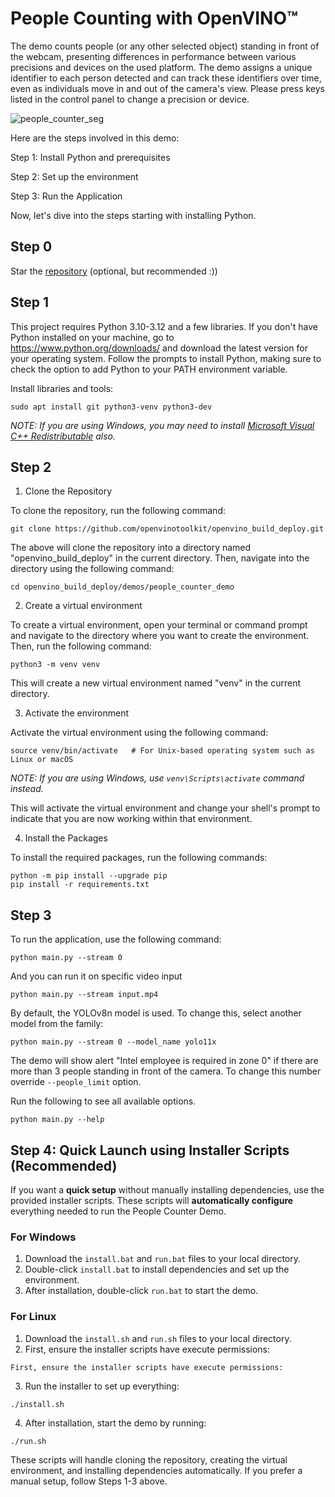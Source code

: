 # People Counting with OpenVINO™

The demo counts people (or any other selected object) standing in front of the webcam, presenting differences in performance between various precisions and devices on the used platform. The demo assigns a unique identifier to each person detected and can track these identifiers over time, even as individuals move in and out of the camera's view. Please press keys listed in the control panel to change a precision or device. 

![people_counter_seg](https://github.com/user-attachments/assets/1afcef3d-f1e2-454d-bdae-73ba837adadf)

Here are the steps involved in this demo:

Step 1: Install Python and prerequisites

Step 2: Set up the environment

Step 3: Run the Application

Now, let's dive into the steps starting with installing Python.

## Step 0

Star the [repository](https://github.com/openvinotoolkit/openvino_build_deploy) (optional, but recommended :))

## Step 1

This project requires Python 3.10-3.12 and a few libraries. If you don't have Python installed on your machine, go to https://www.python.org/downloads/ and download the latest version for your operating system. Follow the prompts to install Python, making sure to check the option to add Python to your PATH environment variable.

Install libraries and tools:

```shell
sudo apt install git python3-venv python3-dev
```

_NOTE: If you are using Windows, you may need to install [Microsoft Visual C++ Redistributable](https://aka.ms/vs/16/release/vc_redist.x64.exe) also._

## Step 2

1. Clone the Repository

To clone the repository, run the following command:

```shell
git clone https://github.com/openvinotoolkit/openvino_build_deploy.git
```

The above will clone the repository into a directory named "openvino_build_deploy" in the current directory. Then, navigate into the directory using the following command:

```shell
cd openvino_build_deploy/demos/people_counter_demo
```

2. Create a virtual environment

To create a virtual environment, open your terminal or command prompt and navigate to the directory where you want to create the environment. Then, run the following command:

```shell
python3 -m venv venv
```
This will create a new virtual environment named "venv" in the current directory.

3. Activate the environment

Activate the virtual environment using the following command:

```shell
source venv/bin/activate   # For Unix-based operating system such as Linux or macOS
```

_NOTE: If you are using Windows, use `venv\Scripts\activate` command instead._

This will activate the virtual environment and change your shell's prompt to indicate that you are now working within that environment.

4. Install the Packages

To install the required packages, run the following commands:

```shell
python -m pip install --upgrade pip 
pip install -r requirements.txt
```

## Step 3

To run the application, use the following command:

```shell
python main.py --stream 0
```
And you can run it on specific video input

```shell
python main.py --stream input.mp4
```

By default, the YOLOv8n model is used. To change this, select another model from the family:

```shell
python main.py --stream 0 --model_name yolo11x
```

The demo will show alert "Intel employee is required in zone 0" if there are more than 3 people standing in front of the camera. To change this number override `--people_limit` option. 

Run the following to see all available options.

```shell
python main.py --help
```

## Step 4: Quick Launch using Installer Scripts (Recommended)

If you want a **quick setup** without manually installing dependencies, use the provided installer scripts. These scripts will **automatically configure** everything needed to run the People Counter Demo.

### **For Windows**
1. Download the `install.bat` and `run.bat` files to your local directory.
2. Double-click `install.bat` to install dependencies and set up the environment.
3. After installation, double-click `run.bat` to start the demo.

### **For Linux**
1. Download the `install.sh` and `run.sh` files to your local directory.
2. First, ensure the installer scripts have execute permissions:
```shell
First, ensure the installer scripts have execute permissions:
```
3. Run the installer to set up everything:
```shell
./install.sh
```
4. After installation, start the demo by running:
```shell
./run.sh
```
These scripts will handle cloning the repository, creating the virtual environment, and installing dependencies automatically. If you prefer a manual setup, follow Steps 1-3 above.
